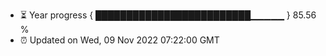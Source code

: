 - ⏳ Year progress { █████████████████████████▁▁▁▁▁ } 85.56 %
- ⏰ Updated on Wed, 09 Nov 2022 07:22:00 GMT

